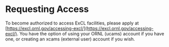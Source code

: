 # Requesting Access

To become authorized to access ExCL facilities, please apply at [https://excl.ornl.gov/accessing-excl/](https://excl.ornl.gov/accessing-excl/). You have the option of using your ORNL \(ucams\) account if you have one, or creating an xcams \(external user\) account if you wish.

